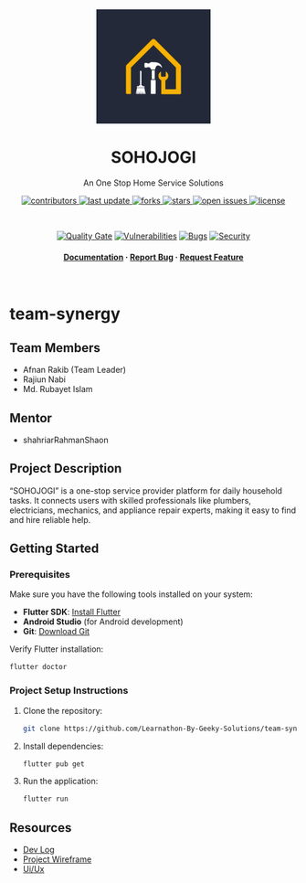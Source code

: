 <div align="center">

  <img src="resources/logo.png" alt="logo" width="200" height="auto" />
  <h1>SOHOJOGI</h1>
  
  <p>
    An One Stop Home Service Solutions
  </p>
  
  
<!-- Badges -->
<p>
  <a href="https://github.com/Learnathon-By-Geeky-Solutions/team-synergy/graphs/contributors">
    <img src="https://img.shields.io/github/contributors/Learnathon-By-Geeky-Solutions/team-synergy" alt="contributors" />
  </a>
  <a href="">
    <img src="https://img.shields.io/github/last-commit/Learnathon-By-Geeky-Solutions/team-synergy" alt="last update" />
  </a>
  <a href="https://github.com/Learnathon-By-Geeky-Solutions/team-synergy/network/members">
    <img src="https://img.shields.io/github/forks/Learnathon-By-Geeky-Solutions/team-synergy" alt="forks" />
  </a>
  <a href="https://github.com/Learnathon-By-Geeky-Solutions/team-synergy/stargazers">
    <img src="https://img.shields.io/github/stars/Learnathon-By-Geeky-Solutions/team-synergy" alt="stars" />
  </a>
  <a href="https://github.com/Learnathon-By-Geeky-Solutions/team-synergy/issues/">
    <img src="https://img.shields.io/github/issues/Learnathon-By-Geeky-Solutions/team-synergy" alt="open issues" />
  </a>
  <a href="https://github.com/Learnathon-By-Geeky-Solutions/team-synergy/blob/master/LICENSE">
    <img src="https://img.shields.io/badge/License-MIT-yellow.svg" alt="license" />
  </a>
</p>
<br>

  [![Quality Gate](https://sonarcloud.io/api/project_badges/measure?project=Learnathon-By-Geeky-Solutions_team-synergy&metric=alert_status&style=for-the-badge)](https://sonarcloud.io/dashboard?id=Learnathon-By-Geeky-Solutions_team-synergy)
  [![Vulnerabilities](https://sonarcloud.io/api/project_badges/measure?project=Learnathon-By-Geeky-Solutions_team-synergy&metric=vulnerabilities)](https://sonarcloud.io/component_measures/domain/Vulnerability?id=Learnathon-By-Geeky-Solutions_team-synergy)
  [![Bugs](https://sonarcloud.io/api/project_badges/measure?project=Learnathon-By-Geeky-Solutions_team-synergy&metric=bugs)](https://sonarcloud.io/component_measures/domain/Bugs?id=LLearnathon-By-Geeky-Solutions_team-synergy)
  [![Security](https://sonarcloud.io/api/project_badges/measure?project=Learnathon-By-Geeky-Solutions_team-synergy&metric=security_rating)](https://sonarcloud.io/component_measures/domain/Security?id=LLearnathon-By-Geeky-Solutions_team-synergy)

   
<h4>
    <a href="https://github.com/Learnathon-By-Geeky-Solutions/team-synergy">Documentation</a>
  <span> · </span>
    <a href="https://github.com/Learnathon-By-Geeky-Solutions/team-synergy/issues/">Report Bug</a>
  <span> · </span>
    <a href="https://github.com/Learnathon-By-Geeky-Solutions/team-synergy/issues/">Request Feature</a>
  </h4>
</div>

<br />


# team-synergy

## Team Members
- Afnan Rakib (Team Leader)
- Rajiun Nabi
- Md. Rubayet Islam

## Mentor
- shahriarRahmanShaon

## Project Description
“SOHOJOGIˮ is a one-stop service provider platform for daily household tasks.
It connects users with skilled professionals like plumbers, electricians, mechanics, and appliance repair experts, making it easy to find and hire reliable help.

## Getting Started

### Prerequisites
Make sure you have the following tools installed on your system:
- **Flutter SDK**: [Install Flutter](https://docs.flutter.dev/get-started/install)
- **Android Studio** (for Android development)
- **Git**: [Download Git](https://git-scm.com/)

Verify Flutter installation:
```sh
flutter doctor
```

### Project Setup Instructions
1. Clone the repository:
   ```bash
   git clone https://github.com/Learnathon-By-Geeky-Solutions/team-synergy.git
   ```
2. Install dependencies:
   ```bash
   flutter pub get
3. Run the application:
   ```bash
   flutter run
   ```

## Resources
- [Dev Log](resources/DevLog.md)
- [Project Wireframe](https://github.com/Learnathon-By-Geeky-Solutions/team-synergy/blob/resources-setup/resources/Wireframe%200.pdf)
- [Ui/Ux](https://www.figma.com/proto/WzVr7zvjiAiGrVoSkEglZE/Sohojogi-App-UI?node-id=125-186&starting-point-node-id=125%3A186&t=BygQA84Hiw98dmrB-1)
<!--
- [Project Documentation](docs/)
- [Development Setup](docs/setup.md)
- [Contributing Guidelines](CONTRIBUTING.md)
-->
